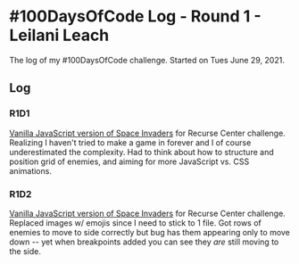 # #100DaysOfCode Log - Round 1 - Leilani Leach

The log of my #100DaysOfCode challenge. Started on Tues June 29, 2021.

## Log

### R1D1 
[Vanilla JavaScript version of Space Invaders](https://github.com/LeilaniL/space-invaders) for Recurse Center challenge. Realizing I haven't tried to make a game in forever and I of course underestimated the complexity. Had to think about how to structure and position grid of enemies, and aiming for more JavaScript vs. CSS animations.

### R1D2
[Vanilla JavaScript version of Space Invaders](https://github.com/LeilaniL/space-invaders) for Recurse Center challenge. Replaced images w/ emojis since I need to stick to 1 file. Got rows of enemies to move to side correctly but bug has them appearing only to move down -- yet when breakpoints added you can see they _are_ still moving to the side.
